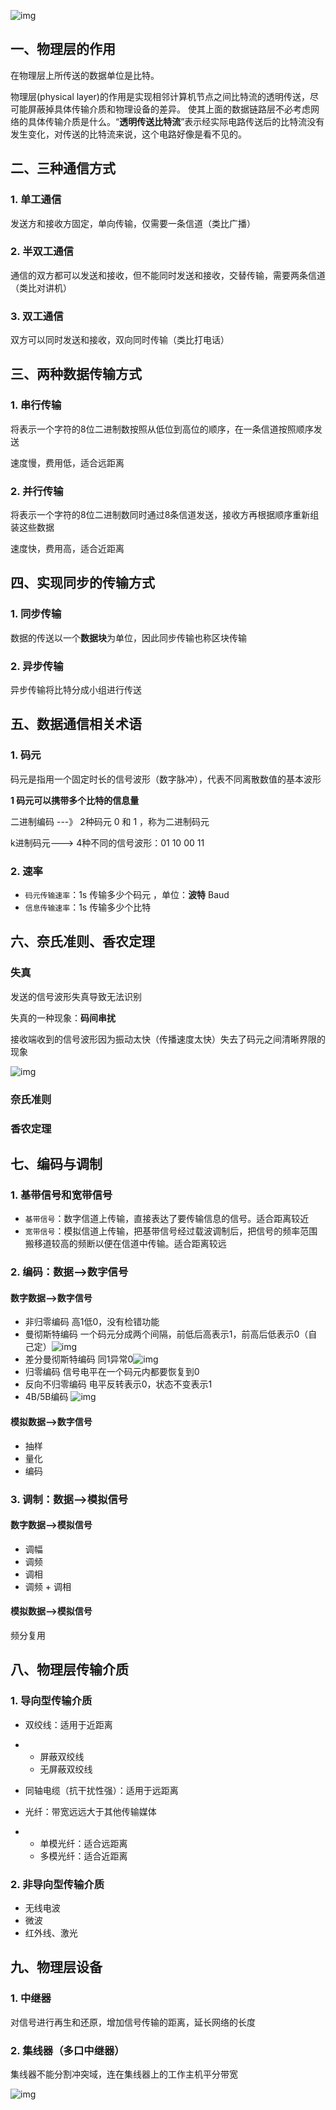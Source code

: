 ![img](https://cdn.nlark.com/yuque/0/2020/png/1237282/1585997238318-f7fe030e-fcc4-43b7-a2b2-0cb6d87ae4c3.png)



## 一、物理层的作用

在物理层上所传送的数据单位是比特。

物理层(physical layer)的作用是实现相邻计算机节点之间比特流的透明传送，尽可能屏蔽掉具体传输介质和物理设备的差异。 使其上面的数据链路层不必考虑网络的具体传输介质是什么。“**透明传送比特流**”表示经实际电路传送后的比特流没有发生变化，对传送的比特流来说，这个电路好像是看不见的。



## 二、三种通信方式

### 1. 单工通信

发送方和接收方固定，单向传输，仅需要一条信道（类比广播）



### 2. 半双工通信

通信的双方都可以发送和接收，但不能同时发送和接收，交替传输，需要两条信道（类比对讲机）



### 3. 双工通信

双方可以同时发送和接收，双向同时传输（类比打电话）



## 三、两种数据传输方式

### 1. 串行传输

将表示一个字符的8位二进制数按照从低位到高位的顺序，在一条信道按照顺序发送

速度慢，费用低，适合远距离



### 2. 并行传输

将表示一个字符的8位二进制数同时通过8条信道发送，接收方再根据顺序重新组装这些数据

速度快，费用高，适合近距离



## 四、实现同步的传输方式

### 1. 同步传输

数据的传送以一个**数据块**为单位，因此同步传输也称区块传输



### 2. 异步传输

异步传输将比特分成小组进行传送



## 五、数据通信相关术语

### 1. 码元

码元是指用一个固定时长的信号波形（数字脉冲），代表不同离散数值的基本波形



**1 码元可以携带多个比特的信息量**



二进制编码 ---》 2种码元 0 和 1 ，称为二进制码元

k进制码元---> 4种不同的信号波形：01 10 00 11



### 2. 速率

- `码元传输速率`：1s 传输多少个码元 ，单位：**波特** Baud
- `信息传输速率`：1s 传输多少个比特



## 六、奈氏准则、香农定理

### 失真

发送的信号波形失真导致无法识别



失真的一种现象：**码间串扰**

接收端收到的信号波形因为振动太快（传播速度太快）失去了码元之间清晰界限的现象

![img](https://cdn.nlark.com/yuque/0/2020/png/1237282/1585997238283-65712075-9cd0-4a6e-8875-108ef29750ff.png?x-oss-process=image/resize,w_2400)



### 奈氏准则



### 香农定理



## 七、编码与调制

### 1. 基带信号和宽带信号



- `基带信号`：数字信道上传输，直接表达了要传输信息的信号。适合距离较近
- `宽带信号`：模拟信道上传输，把基带信号经过载波调制后，把信号的频率范围搬移道较高的频断以便在信道中传输。适合距离较远



### 2. 编码：数据——>数字信号



#### 数字数据——>数字信号



- 非归零编码
   高1低0，没有检错功能
- 曼彻斯特编码
   一个码元分成两个间隔，前低后高表示1，前高后低表示0（自己定）![img](https://cdn.nlark.com/yuque/0/2020/png/1237282/1585997238338-863a7992-f53f-4ca8-951f-eb92373b3a17.png?x-oss-process=image/resize,w_2400)
- 差分曼彻斯特编码
   同1异常0![img](https://cdn.nlark.com/yuque/0/2020/png/1237282/1585997238460-e95996f3-9f10-4802-a8ba-e9e83c3426e4.png?x-oss-process=image/resize,w_2400)
- 归零编码
   信号电平在一个码元内都要恢复到0
- 反向不归零编码
   电平反转表示0，状态不变表示1
- 4B/5B编码
   ![img](https://cdn.nlark.com/yuque/0/2020/png/1237282/1585997238453-989d8632-6596-44d1-93a0-dafa51d0e164.png)



#### 模拟数据——>数字信号

- 抽样
- 量化
- 编码



### 3. 调制：数据——>模拟信号



#### 数字数据——>模拟信号

- 调幅
- 调频
- 调相
- 调频 + 调相



#### 模拟数据——>模拟信号

频分复用



## 八、物理层传输介质

### 1. 导向型传输介质

- 双绞线：适用于近距离

- - 屏蔽双绞线
  - 无屏蔽双绞线

- 同轴电缆（抗干扰性强）：适用于远距离
- 光纤：带宽远远大于其他传输媒体

- - 单模光纤：适合远距离
  - 多模光纤：适合近距离



### 2. 非导向型传输介质

- 无线电波
- 微波
- 红外线、激光



## 九、物理层设备

### 1. 中继器

对信号进行再生和还原，增加信号传输的距离，延长网络的长度



### 2. 集线器（多口中继器）

集线器不能分割冲突域，连在集线器上的工作主机平分带宽

![img](https://cdn.nlark.com/yuque/0/2020/png/1237282/1585997238159-d6408e4e-81a3-4e8e-b58d-47f838efc18c.png)
